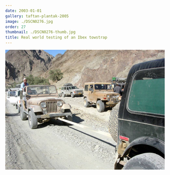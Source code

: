 ```yaml
---
date: 2003-01-01
gallery: taftan-plantak-2005
image: ./DSCN0276.jpg
order: 27
thumbnail: ./DSCN0276-thumb.jpg
title: Real world testing of an Ibex towstrap
---
```


![Real world testing of an Ibex towstrap](./DSCN0276.jpg)